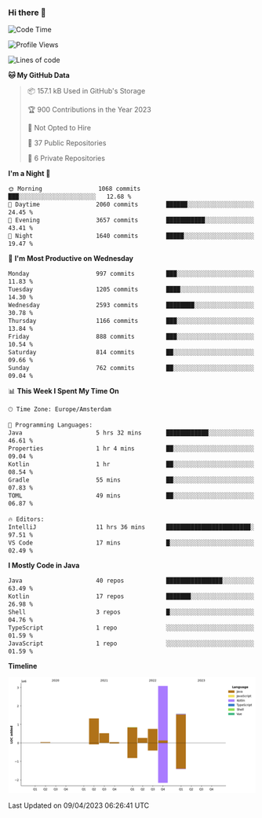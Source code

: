 ### Hi there 👋


<!--START_SECTION:waka-->
![Code Time](http://img.shields.io/badge/Code%20Time-3%2C145%20hrs%2050%20mins-blue)

![Profile Views](http://img.shields.io/badge/Profile%20Views-1-blue)

![Lines of code](https://img.shields.io/badge/From%20Hello%20World%20I%27ve%20Written-8.4%20million%20lines%20of%20code-blue)

**🐱 My GitHub Data** 

> 📦 157.1 kB Used in GitHub's Storage 
 > 
> 🏆 900 Contributions in the Year 2023
 > 
> 🚫 Not Opted to Hire
 > 
> 📜 37 Public Repositories 
 > 
> 🔑 6 Private Repositories 
 > 
**I'm a Night 🦉** 

```text
🌞 Morning                1068 commits        ███░░░░░░░░░░░░░░░░░░░░░░   12.68 % 
🌆 Daytime                2060 commits        ██████░░░░░░░░░░░░░░░░░░░   24.45 % 
🌃 Evening                3657 commits        ███████████░░░░░░░░░░░░░░   43.41 % 
🌙 Night                  1640 commits        █████░░░░░░░░░░░░░░░░░░░░   19.47 % 
```
📅 **I'm Most Productive on Wednesday** 

```text
Monday                   997 commits         ███░░░░░░░░░░░░░░░░░░░░░░   11.83 % 
Tuesday                  1205 commits        ████░░░░░░░░░░░░░░░░░░░░░   14.30 % 
Wednesday                2593 commits        ████████░░░░░░░░░░░░░░░░░   30.78 % 
Thursday                 1166 commits        ███░░░░░░░░░░░░░░░░░░░░░░   13.84 % 
Friday                   888 commits         ███░░░░░░░░░░░░░░░░░░░░░░   10.54 % 
Saturday                 814 commits         ██░░░░░░░░░░░░░░░░░░░░░░░   09.66 % 
Sunday                   762 commits         ██░░░░░░░░░░░░░░░░░░░░░░░   09.04 % 
```


📊 **This Week I Spent My Time On** 

```text
🕑︎ Time Zone: Europe/Amsterdam

💬 Programming Languages: 
Java                     5 hrs 32 mins       ████████████░░░░░░░░░░░░░   46.61 % 
Properties               1 hr 4 mins         ██░░░░░░░░░░░░░░░░░░░░░░░   09.04 % 
Kotlin                   1 hr                ██░░░░░░░░░░░░░░░░░░░░░░░   08.54 % 
Gradle                   55 mins             ██░░░░░░░░░░░░░░░░░░░░░░░   07.83 % 
TOML                     49 mins             ██░░░░░░░░░░░░░░░░░░░░░░░   06.87 % 

🔥 Editors: 
IntelliJ                 11 hrs 36 mins      ████████████████████████░   97.51 % 
VS Code                  17 mins             █░░░░░░░░░░░░░░░░░░░░░░░░   02.49 % 
```

**I Mostly Code in Java** 

```text
Java                     40 repos            ████████████████░░░░░░░░░   63.49 % 
Kotlin                   17 repos            ███████░░░░░░░░░░░░░░░░░░   26.98 % 
Shell                    3 repos             █░░░░░░░░░░░░░░░░░░░░░░░░   04.76 % 
TypeScript               1 repo              ░░░░░░░░░░░░░░░░░░░░░░░░░   01.59 % 
JavaScript               1 repo              ░░░░░░░░░░░░░░░░░░░░░░░░░   01.59 % 
```



**Timeline**

![Lines of Code chart](https://raw.githubusercontent.com/powercasgamer/powercasgamer/master/assets/bar_graph.png)


 Last Updated on 09/04/2023 06:26:41 UTC
<!--END_SECTION:waka-->
